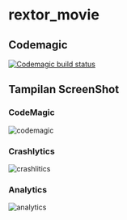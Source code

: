 # rextor_movie

## Codemagic

[![Codemagic build status](https://api.codemagic.io/apps/6393607d6a70f740a53ae332/6393607d6a70f740a53ae331/status_badge.svg)](https://codemagic.io/apps/6393607d6a70f740a53ae332/6393607d6a70f740a53ae331/latest_build)



## Tampilan ScreenShot 
### CodeMagic
![codemagic](https://user-images.githubusercontent.com/94028247/206842012-4211e3fd-c11b-4d83-96dc-df872e978bd9.jpeg)

### Crashlytics
![crashlitics](https://user-images.githubusercontent.com/94028247/206841935-b12dc36c-3da9-40e3-8da5-978ee88a2e73.jpeg)
### Analytics
![analytics](https://user-images.githubusercontent.com/94028247/206841945-717fcaec-14da-44ba-ab34-1a066b8a6d3e.jpeg)

